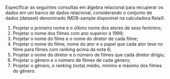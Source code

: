 Especificar as seguintes consultas em álgebra relacional para recuperar os dados em um banco de dados relacional, considerando o conjunto de dados (dataset) denominado IMDB-sample disponível na calculadora RelaX:
<ol>
<li> Projetar o primeiro nome e o último nome dos atores de sexo feminino;<br>
<li> Projetar o nome dos filmes com ano superior à 1999;<br>
<li> Projetar o nome do filme e o nome do diretor de cada filme;<br>
<li> Projetar o nome do filme, nome do ator e o papel que cada ator teve no filme para filmes com ranking acima da nota 6;<br>
<li> Projetar o nome do diretor e o número de filmes que cada diretor dirigiu;<br>
<li> Projetar o gênero e o número de filmes de cada gênero; <br>
<li> Projetar o gênero, o ranking (nota) médio, mínimo e máximo dos filmes do gênero.
